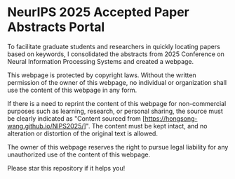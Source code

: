 # NeurIPS 2025 Accepted Paper Abstracts Portal
To facilitate graduate students and researchers in quickly locating papers based on keywords, I consolidated the abstracts from 2025 Conference on Neural Information Processing Systems and created a webpage.

This webpage is protected by copyright laws. Without the written permission of the owner of this webpage, no individual or organization shall use the content of this webpage in any form.

If there is a need to reprint the content of this webpage for non-commercial purposes such as learning, research, or personal sharing, the source must be clearly indicated as "Content sourced from [https://hongsong-wang.github.io/NIPS2025/]". The content must be kept intact, and no alteration or distortion of the original text is allowed.

The owner of this webpage reserves the right to pursue legal liability for any unauthorized use of the content of this webpage.

Please star this repository if it helps you!
